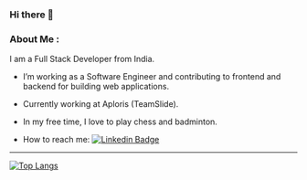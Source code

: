 ### Hi there 👋
### About Me :
I am a Full Stack Developer from India.

- I’m working as a Software Engineer and contributing to frontend and backend for building web applications.

- Currently working at Aploris (TeamSlide).

- In my free time, I love to play chess and badminton.

- How to reach me: [![Linkedin Badge](https://img.shields.io/badge/LinkedIn-0077B5?style=for-the-badge&logo=linkedin&logoColor=white)](https://www.linkedin.com/in/ninad-ambade/)

---


[![Top Langs](https://github-readme-stats.vercel.app/api/top-langs/?username=ninad365&layout=compact)](https://github.com/anuraghazra/github-readme-stats)
